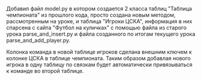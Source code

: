Добавил файл model.py в котором создается 2 класса таблиц "Таблица чемпионата" из прошлого кода, просто создана новым методом, рассмотренным на уроке, и таблица "Игроки ЦСКА", информация в них спарсена с сайта "Футбол на куличках" с помощью файла из старого урока parse_and_insert.py и файла созданного по итогам текущего урока parse_and_add_player.py.

Колонка команда в новой таблице игроков сделана внешним ключем к колонке ЦСКА в таблице чемпионата. Таким образом добавлая нового игрока в одну таблицу по связкам будет автоматически привязываться к команде во второй таблице.
